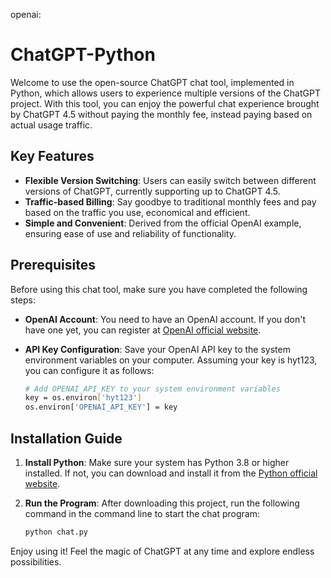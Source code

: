 openai:
# ChatGPT-Python

Welcome to use the open-source ChatGPT chat tool, implemented in Python, which allows users to experience multiple versions of the ChatGPT project. With this tool, you can enjoy the powerful chat experience brought by ChatGPT 4.5 without paying the monthly fee, instead paying based on actual usage traffic.

## Key Features

- **Flexible Version Switching**: Users can easily switch between different versions of ChatGPT, currently supporting up to ChatGPT 4.5.
- **Traffic-based Billing**: Say goodbye to traditional monthly fees and pay based on the traffic you use, economical and efficient.
- **Simple and Convenient**: Derived from the official OpenAI example, ensuring ease of use and reliability of functionality.

## Prerequisites

Before using this chat tool, make sure you have completed the following steps:

- **OpenAI Account**: You need to have an OpenAI account. If you don't have one yet, you can register at [OpenAI official website](https://openai.com/).
- **API Key Configuration**: Save your OpenAI API key to the system environment variables on your computer. Assuming your key is hyt123, you can configure it as follows:

  ```bash
  # Add OPENAI_API_KEY to your system environment variables
  key = os.environ['hyt123']
  os.environ['OPENAI_API_KEY'] = key
  ```

## Installation Guide

1. **Install Python**: Make sure your system has Python 3.8 or higher installed. If not, you can download and install it from the [Python official website](https://www.python.org/).

2. **Run the Program**: After downloading this project, run the following command in the command line to start the chat program:

   ```bash
   python chat.py
   ```

Enjoy using it! Feel the magic of ChatGPT at any time and explore endless possibilities.

